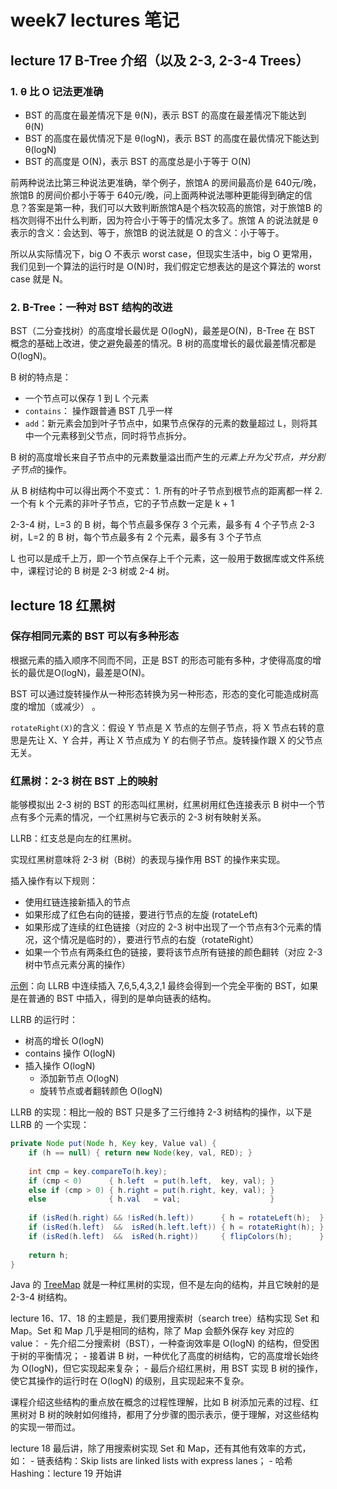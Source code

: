 # week7 lectures 笔记

## lecture 17 B-Tree 介绍（以及 2-3, 2-3-4 Trees）

### 1. θ 比 O 记法更准确

- BST 的高度在最差情况下是 θ(N)，表示 BST 的高度在最差情况下能达到 θ(N)
- BST 的高度在最优情况下是 θ(logN)，表示 BST 的高度在最优情况下能达到 θ(logN)
- BST 的高度是 O(N)，表示 BST 的高度总是小于等于 O(N)

前两种说法比第三种说法更准确，举个例子，旅馆A 的房间最高价是 640元/晚，旅馆B 的房间价都小于等于 640元/晚，问上面两种说法哪种更能得到确定的信息？答案是第一种，我们可以大致判断旅馆A是个档次较高的旅馆，对于旅馆B 的档次则得不出什么判断，因为符合小于等于的情况太多了。旅馆 A 的说法就是 θ 表示的含义：会达到、等于，旅馆B 的说法就是 O 的含义：小于等于。

所以从实际情况下，big O 不表示 worst case，但现实生活中，big O 更常用，我们见到一个算法的运行时是 O(N)时，我们假定它想表达的是这个算法的 worst case 就是 N。

### 2. B-Tree：一种对 BST 结构的改进

BST（二分查找树）的高度增长最优是 O(logN)，最差是O(N)，B-Tree 在 BST 概念的基础上改进，使之避免最差的情况。B 树的高度增长的最优最差情况都是 O(logN)。

B 树的特点是：

- 一个节点可以保存 1 到 L 个元素
- `contains`： 操作跟普通 BST 几乎一样
- `add`：新元素会加到叶子节点中，如果节点保存的元素的数量超过 L，则将其中一个元素移到父节点，同时将节点拆分。

B 树的高度增长来自子节点中的元素数量溢出而产生的*元素上升为父节点，并分割子节点*的操作。

从 B 树结构中可以得出两个不变式：
    1. 所有的叶子节点到根节点的距离都一样
    2. 一个有 k 个元素的非叶子节点，它的子节点数一定是 k + 1

2-3-4 树，L=3 的 B 树，每个节点最多保存 3 个元素，最多有 4 个子节点
2-3 树，L=2 的 B 树，每个节点最多有 2 个元素，最多有 3 个子节点

L 也可以是成千上万，即一个节点保存上千个元素，这一般用于数据库或文件系统中，课程讨论的 B 树是 2-3 树或 2-4 树。

## lecture 18 红黑树

### 保存相同元素的 BST 可以有多种形态

根据元素的插入顺序不同而不同，正是 BST 的形态可能有多种，才使得高度的增长的最优是O(logN)，最差是O(N)。

BST 可以通过旋转操作从一种形态转换为另一种形态，形态的变化可能造成树高度的增加（或减少） 。

`rotateRight(X)`的含义：假设 Y 节点是 X 节点的左侧子节点，将 X 节点右转的意思是先让 X、Y 合并，再让 X 节点成为 Y 的右侧子节点。旋转操作跟 X 的父节点无关。

### 红黑树：2-3 树在 BST 上的映射

能够模拟出 2-3 树的 BST 的形态叫红黑树，红黑树用红色连接表示 B 树中一个节点有多个元素的情况，一个红黑树与它表示的 2-3 树有映射关系。

LLRB：红支总是向左的红黑树。

实现红黑树意味将 2-3 树（B树）的表现与操作用 BST 的操作来实现。

插入操作有以下规则：

- 使用红链连接新插入的节点
- 如果形成了红色右向的链接，要进行节点的左旋 (rotateLeft)
- 如果形成了连续的红色链接（对应的 2-3 树中出现了一个节点有3个元素的情况，这个情况是临时的），要进行节点的右旋（rotateRight）
- 如果一个节点有两条红色的链接，要将该节点所有链接的颜色翻转（对应 2-3 树中节点元素分离的操作）

[示例](https://docs.google.com/presentation/d/1jgOgvx8tyu_LQ5Y21k4wYLffwp84putW8iD7_EerQmI/edit#slide=id.g463de7561_042)：向 LLRB 中连续插入 7,6,5,4,3,2,1 最终会得到一个完全平衡的 BST，如果是在普通的 BST 中插入，得到的是单向链表的结构。

LLRB 的运行时：
- 树高的增长 O(logN)
- contains 操作 O(logN)
- 插入操作 O(logN)
    - 添加新节点 O(logN)
    - 旋转节点或者翻转颜色 O(logN)

LLRB 的实现：相比一般的 BST 只是多了三行维持 2-3 树结构的操作，以下是 LLRB 的 一个实现：

```java
private Node put(Node h, Key key, Value val) {
	if (h == null) { return new Node(key, val, RED); }
 
	int cmp = key.compareTo(h.key);
    if (cmp < 0)      { h.left  = put(h.left,  key, val); }
    else if (cmp > 0) { h.right = put(h.right, key, val); }
    else              { h.val   = val;                    }
 
	if (isRed(h.right) && !isRed(h.left))      { h = rotateLeft(h);  }
	if (isRed(h.left)  &&  isRed(h.left.left)) { h = rotateRight(h); }
	if (isRed(h.left)  &&  isRed(h.right))     { flipColors(h);      } 
 
	return h;
}
```

Java 的 [TreeMap](https://github.com/AdoptOpenJDK/openjdk-jdk11/blob/999dbd4192d0f819cb5224f26e9e7fa75ca6f289/src/java.base/share/classes/java/util/TreeMap.java) 就是一种红黑树的实现，但不是左向的结构，并且它映射的是 2-3-4 树结构。

lecture 16、17、18 的主题是，我们要用搜索树（search tree）结构实现 Set 和 Map。Set 和 Map 几乎是相同的结构，除了 Map 会额外保存 key 对应的 value：
    - 先介绍二分搜索树（BST），一种查询效率是 O(logN) 的结构，但受困于树的平衡情况；
    - 接着讲 B 树，一种优化了高度的树结构，它的高度增长始终为 O(logN)，但它实现起来复杂；
    - 最后介绍红黑树，用 BST 实现 B 树的操作，使它其操作的运行时在 O(logN) 的级别，且实现起来不复杂。

课程介绍这些结构的重点放在概念的过程性理解，比如 B 树添加元素的过程、红黑树对 B 树的映射如何维持，都用了分步骤的图示表示，便于理解，对这些结构的实现一带而过。

lecture 18 最后讲，除了用搜索树实现 Set 和 Map，还有其他有效率的方式，如：
    - 链表结构：Skip lists are linked lists with express lanes；
    - 哈希 Hashing：lecture 19 开始讲
